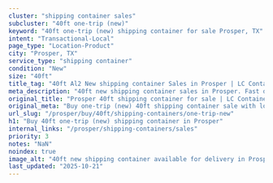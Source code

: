 ```yaml
---
cluster: "shipping container sales"
subcluster: "40ft one-trip (new)"
keyword: "40ft one-trip (new) shipping container for sale Prosper, TX"
intent: "Transactional-Local"
page_type: "Location-Product"
city: "Prosper, TX"
service_type: "shipping container"
condition: "New"
size: "40ft"
title_tag: "40ft Al2 New shipping container Sales in Prosper | LC Container"
meta_description: "40ft new shipping container sales in Prosper. Fast delivery, competitive pricing. Serving shipping containers area. Quote ID: UTM. Call (214) 524-4168 for your free quote today."
original_title: "Prosper 40ft shipping container for sale | LC Container"
original_meta: "Buy one-trip (new) 40ft shipping container sale with local delivery in Prosper, TX. LC Container — local Since 2003. Request a fast quote today."
url_slug: "/prosper/buy/40ft/shipping-containers/one-trip-new"
h1: "Buy 40ft one-trip (new) shipping container in Prosper"
internal_links: "/prosper/shipping-containers/sales"
priority: 3
notes: "NaN"
noindex: true
image_alt: "40ft new shipping container available for delivery in Prosper"
last_updated: "2025-10-21"
---
```


<!-- TODO: Add unique city/inventory copy, images, and internal links here. -->
